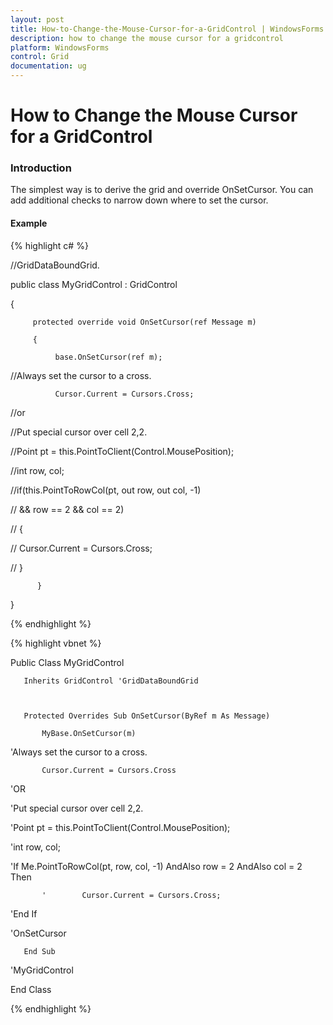 ```yaml
---
layout: post
title: How-to-Change-the-Mouse-Cursor-for-a-GridControl | WindowsForms | Syncfusion
description: how to change the mouse cursor for a gridcontrol
platform: WindowsForms
control: Grid
documentation: ug
---
```


# How to Change the Mouse Cursor for a GridControl

### Introduction

The simplest way is to derive the grid and override OnSetCursor. You can add additional checks to narrow down where to set the cursor.

#### Example

{% highlight c# %}



//GridDataBoundGrid.

  public class MyGridControl : GridControl 

  {

         protected override void OnSetCursor(ref Message m)

         {

              base.OnSetCursor(ref m);



//Always set the cursor to a cross.

              Cursor.Current = Cursors.Cross;



//or

//Put special cursor over cell 2,2.

//Point pt = this.PointToClient(Control.MousePosition);

//int row, col;

//if(this.PointToRowCol(pt, out row, out col, -1)

//        && row == 2 && col == 2)

// {

//        Cursor.Current = Cursors.Cross;

// }

          }

}


{% endhighlight %}

{% highlight vbnet %}



   Public Class MyGridControl

       Inherits GridControl 'GridDataBoundGrid



       Protected Overrides Sub OnSetCursor(ByRef m As Message)

           MyBase.OnSetCursor(m)



'Always set the cursor to a cross.

           Cursor.Current = Cursors.Cross



'OR

'Put special cursor over cell 2,2.

'Point pt = this.PointToClient(Control.MousePosition);

'int row, col;

'If Me.PointToRowCol(pt, row, col, -1) AndAlso row = 2 AndAlso col = 2 Then

           '        Cursor.Current = Cursors.Cross;

'End If



'OnSetCursor 

       End Sub 



'MyGridControl 

End Class 


{% endhighlight %}

